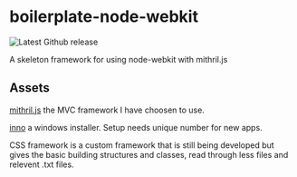 # boilerplate-node-webkit
![Latest Github release](https://img.shields.io/badge/license-MIT-blue.svg?style=flat)

A skeleton framework for using node-webkit with mithril.js
## Assets
[mithril.js](http://lhorie.github.io/mithril/) the MVC framework I have choosen to use.

[inno](http://www.jrsoftware.org/isinfo.php) a windows installer. Setup needs unique number for new apps.

CSS framework is a custom framework that is still being developed but gives the basic building structures and classes, read through less files and relevent .txt files.
